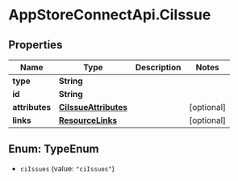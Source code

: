 # AppStoreConnectApi.CiIssue

## Properties

Name | Type | Description | Notes
------------ | ------------- | ------------- | -------------
**type** | **String** |  | 
**id** | **String** |  | 
**attributes** | [**CiIssueAttributes**](CiIssueAttributes.md) |  | [optional] 
**links** | [**ResourceLinks**](ResourceLinks.md) |  | [optional] 



## Enum: TypeEnum


* `ciIssues` (value: `"ciIssues"`)




